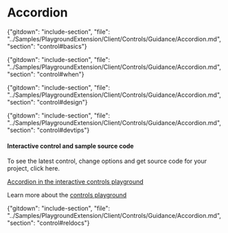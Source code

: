 ﻿# Accordion

{"gitdown": "include-section", "file": "../Samples/PlaygroundExtension/Client/Controls/Guidance/Accordion.md", "section": "control#basics"}

<!-- TODO get an IMAGE to embed here -->

<!-- TODO get an SAMPLE CODE to embed here -->

{"gitdown": "include-section", "file": "../Samples/PlaygroundExtension/Client/Controls/Guidance/Accordion.md", "section": "control#when"}

{"gitdown": "include-section", "file": "../Samples/PlaygroundExtension/Client/Controls/Guidance/Accordion.md", "section": "control#design"}

{"gitdown": "include-section", "file": "../Samples/PlaygroundExtension/Client/Controls/Guidance/Accordion.md", "section": "control#devtips"}

#### Interactive control and sample source code
To see the latest control, change options and get source code for your project, click here.

<a href="https://ms.portal.azure.com/?Microsoft_Azure_Playground=true#blade/Microsoft_Azure_Playground/ControlsIndexBlade/Accordion_create_Playground" target="_blank">Accordion in the interactive controls playground</a>

Learn more about the [controls playground](./top-extensions-controls-playground.md)


{"gitdown": "include-section", "file": "../Samples/PlaygroundExtension/Client/Controls/Guidance/Accordion.md", "section": "control#reldocs"}
